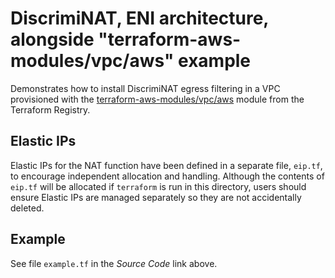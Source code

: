 # DiscrimiNAT, ENI architecture, alongside "terraform-aws-modules/vpc/aws" example

Demonstrates how to install DiscrimiNAT egress filtering in a VPC provisioned with the [terraform-aws-modules/vpc/aws](https://registry.terraform.io/modules/terraform-aws-modules/vpc/aws) module from the Terraform Registry.

## Elastic IPs

Elastic IPs for the NAT function have been defined in a separate file, `eip.tf`, to encourage independent allocation and handling. Although the contents of `eip.tf` will be allocated if `terraform` is run in this directory, users should ensure Elastic IPs are managed separately so they are not accidentally deleted.

## Example

See file `example.tf` in the _Source Code_ link above.
